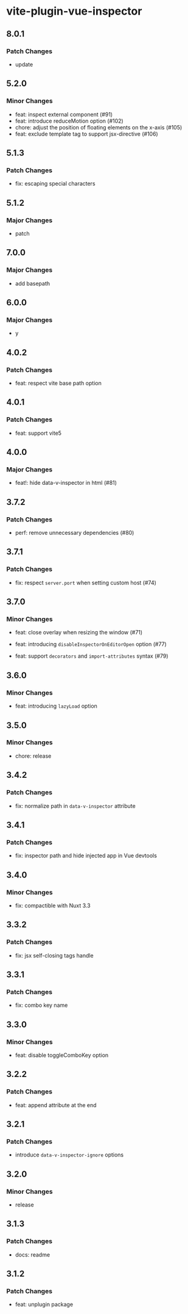 # vite-plugin-vue-inspector

## 8.0.1

### Patch Changes

- update

## 5.2.0

### Minor Changes

- feat: inspect external component (#91)
- feat: introduce reduceMotion option (#102)
- chore: adjust the position of floating elements on the x-axis (#105)
- feat: exclude template tag to support jsx-directive (#106)

## 5.1.3

### Patch Changes

- fix: escaping special characters

## 5.1.2

### Major Changes

- patch

## 7.0.0

### Major Changes

- add basepath

## 6.0.0

### Major Changes

- y

## 4.0.2

### Patch Changes

- feat: respect vite base path option

## 4.0.1

### Patch Changes

- feat: support vite5

## 4.0.0

### Major Changes

- feat!: hide data-v-inspector in html (#81)

## 3.7.2

### Patch Changes

- perf: remove unnecessary dependencies (#80)

## 3.7.1

### Patch Changes

- fix: respect `server.port` when setting custom host (#74)

## 3.7.0

### Minor Changes

- feat: close overlay when resizing the window (#71)

- feat: introducing `disableInspectorOnEditorOpen` option (#77)

- feat: support `decorators` and `import-attributes` syntax (#79)

## 3.6.0

### Minor Changes

- feat: introducing `lazyLoad` option

## 3.5.0

### Minor Changes

- chore: release

## 3.4.2

### Patch Changes

- fix: normalize path in `data-v-inspector` attribute

## 3.4.1

### Patch Changes

- fix: inspector path and hide injected app in Vue devtools

## 3.4.0

### Minor Changes

- fix: compactible with Nuxt 3.3

## 3.3.2

### Patch Changes

- fix: jsx self-closing tags handle

## 3.3.1

### Patch Changes

- fix: combo key name

## 3.3.0

### Minor Changes

- feat: disable toggleComboKey option

## 3.2.2

### Patch Changes

- feat: append attribute at the end

## 3.2.1

### Patch Changes

- introduce `data-v-inspector-ignore` options

## 3.2.0

### Minor Changes

- release

## 3.1.3

### Patch Changes

- docs: readme

## 3.1.2

### Patch Changes

- feat: unplugin package
